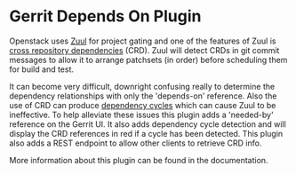 # Gerrit Depends On Plugin

Openstack uses [Zuul] for project gating and one of the features of Zuul is
[cross repository dependencies] (CRD).  Zuul will detect CRDs in git
commit messages to allow it to arrange patchsets (in order) before scheduling
them for build and test.

It can become very difficult, downright confusing really to determine the
dependency relationships with only the 'depends-on' reference.  Also the use
of CRD can produce [dependency cycles] which can cause Zuul to be ineffective.
To help alleviate these issues this plugin adds a 'needed-by' reference on the
Gerrit UI.  It also adds dependency cycle detection and will display the CRD
references in red if a cycle has been detected.  This plugin also adds a REST
endpoint to allow other clients to retrieve CRD info.

More information about this plugin can be found in the documentation.

[Zuul]: http://docs.openstack.org/infra/zuul/index.html
[cross repository dependencies]: http://docs.openstack.org/infra/zuul/gating.html#cross-repository-dependencies
[dependency cycles]: http://docs.openstack.org/infra/zuul/gating.html#cycles

